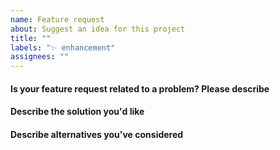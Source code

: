 ```yaml
---
name: Feature request
about: Suggest an idea for this project
title: ""
labels: "✨ enhancement"
assignees: ""
---
```


#### Is your feature request related to a problem? Please describe

<!-- A clear and concise description of what the problem is. Ex. I have an issue when [...] -->

#### Describe the solution you'd like

<!-- A clear and concise description of what you want to happen. Add any considered drawbacks. -->

#### Describe alternatives you've considered

<!-- A clear and concise description of any alternative solutions or features you've considered. -->
